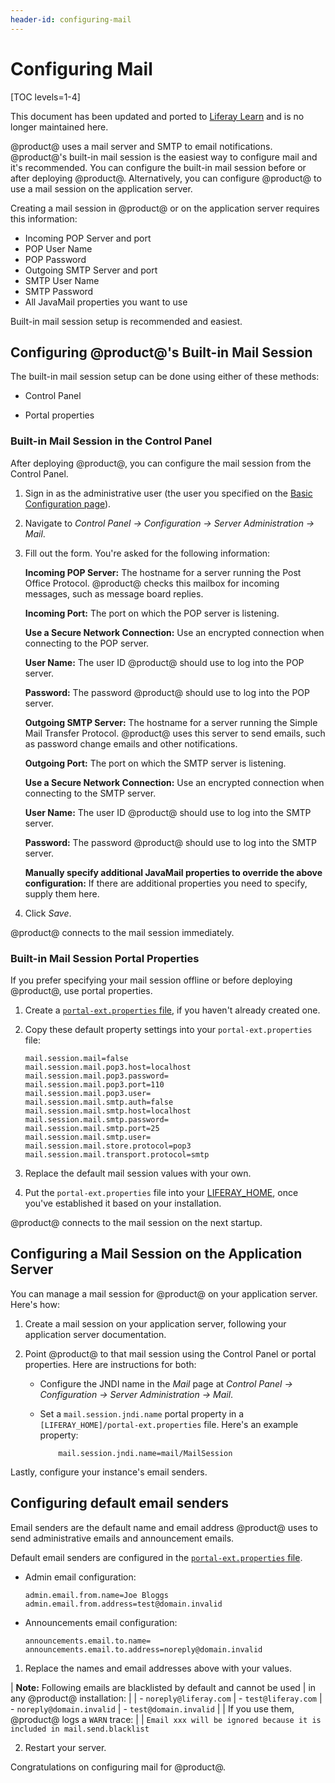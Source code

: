 ```yaml
---
header-id: configuring-mail
---
```


# Configuring Mail

[TOC levels=1-4]

<aside class="alert alert-info">
  <span class="wysiwyg-color-blue120">This document has been updated and ported to <a href="https://learn.liferay.com/dxp/latest/en/installation-and-upgrades/setting-up-liferay/configuring-mail.html">Liferay Learn</a> and is no longer maintained here.</span>
</aside>

@product@ uses a mail server and SMTP to email notifications. @product@'s
built-in mail session is the easiest way to configure mail and it's recommended.
You can configure the built-in mail session before or after deploying @product@.
Alternatively, you can configure @product@ to use a mail session on the
application server. 

Creating a mail session in @product@ or on the application server requires this information: 

-   Incoming POP Server and port
-   POP User Name
-   POP Password
-   Outgoing SMTP Server and port
-   SMTP User Name
-   SMTP Password
-   All JavaMail properties you want to use

Built-in mail session setup is recommended and easiest. 

## Configuring @product@'s Built-in Mail Session 

The built-in mail session setup can be done using either of these methods:

-   Control Panel

-   Portal properties

### Built-in Mail Session in the Control Panel 

After deploying @product@, you can configure the mail session from the Control Panel. 

1.  Sign in as the administrative user (the user you specified on the
    [Basic Configuration page](/docs/7-2/deploy/-/knowledge_base/d/installing-product#using-the-setup-wizard)). 

2.  Navigate to *Control Panel &rarr; Configuration &rarr; Server Administration
    &rarr; Mail*.

3.  Fill out the form. You're asked for the following information: 

    **Incoming POP Server:** The hostname for a server running the Post Office
    Protocol. @product@ checks this mailbox for incoming messages, such as
    message board replies. 

    **Incoming Port:** The port on which the POP server is listening. 

    **Use a Secure Network Connection:** Use an encrypted connection when 
    connecting to the POP server. 

    **User Name:** The user ID @product@ should use to log into the POP server. 

    **Password:** The password @product@ should use to log into the POP server. 

    **Outgoing SMTP Server:** The hostname for a server running the Simple Mail
    Transfer Protocol. @product@ uses this server to send emails, such as 
    password change emails and other notifications. 

    **Outgoing Port:** The port on which the SMTP server is listening. 

    **Use a Secure Network Connection:** Use an encrypted connection when 
    connecting to the SMTP server. 

    **User Name:** The user ID @product@ should use to log into the SMTP server.

    **Password:** The password @product@ should use to log into the SMTP server.

    **Manually specify additional JavaMail properties to override the above
    configuration:** If there are additional properties you need to specify, 
    supply them here. 

4.  Click *Save*. 

@product@ connects to the mail session immediately. 

### Built-in Mail Session Portal Properties 

If you prefer specifying your mail session offline or before deploying
@product@, use portal properties. 

1.  Create a
    [`portal-ext.properties` file](/docs/7-2/deploy/-/knowledge_base/d/portal-properties),
    if you haven't already created one. 

2.  Copy these default property settings into your `portal-ext.properties` file:

    ```properties
    mail.session.mail=false
    mail.session.mail.pop3.host=localhost
    mail.session.mail.pop3.password=
    mail.session.mail.pop3.port=110
    mail.session.mail.pop3.user=
    mail.session.mail.smtp.auth=false
    mail.session.mail.smtp.host=localhost
    mail.session.mail.smtp.password=
    mail.session.mail.smtp.port=25
    mail.session.mail.smtp.user=
    mail.session.mail.store.protocol=pop3
    mail.session.mail.transport.protocol=smtp
    ```

3.  Replace the default mail session values with your own. 

4.  Put the `portal-ext.properties` file into your
    [LIFERAY_HOME](/docs/7-2/deploy/-/knowledge_base/d/liferay-home),
    once you've established it based on your installation. 

@product@ connects to the mail session on the next startup. 

## Configuring a Mail Session on the Application Server 

You can manage a mail session for @product@ on your application server. Here's how:

1.  Create a mail session on your application server, following your application
    server documentation.

2.  Point @product@ to that mail session using the Control Panel or 
    portal properties. Here are instructions for both:

    -   Configure the JNDI name in the *Mail* page at *Control Panel &rarr; 
        Configuration &rarr; Server Administration &rarr; Mail*. 
    -   Set a `mail.session.jndi.name` portal property in a
        `[LIFERAY_HOME]/portal-ext.properties` file. Here's an example property:

        ```properties
            mail.session.jndi.name=mail/MailSession
        ```

Lastly, configure your instance's email senders. 

## Configuring default email senders

Email senders are the default name and email address @product@ uses to send administrative emails and announcement emails. 

Default email senders are configured in the
[`portal-ext.properties` file](/docs/7-2/deploy/-/knowledge_base/d/portal-properties).  

-   Admin email configuration:

    ```properties
    admin.email.from.name=Joe Bloggs
    admin.email.from.address=test@domain.invalid
    ```

-   Announcements email configuration:

    ```properties
    announcements.email.to.name=
    announcements.email.to.address=noreply@domain.invalid
    ```

1.  Replace the names and email addresses above with your values. 

| **Note:** Following emails are blacklisted by default and cannot be used 
| in any @product@ installation:
| 
| - `noreply@liferay.com`
| - `test@liferay.com`
| - `noreply@domain.invalid`
| - `test@domain.invalid`
|
| If you use them, @product@ logs a `WARN` trace:
|
| `Email xxx will be ignored because it is included in mail.send.blacklist`

2.  Restart your server. 

Congratulations on configuring mail for @product@. 

